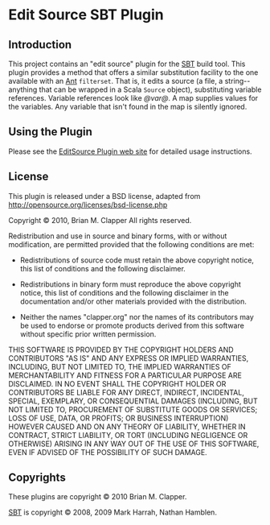 Edit Source SBT Plugin
======================

## Introduction

This project contains an "edit source" plugin for the [SBT][] build tool.
This plugin provides a method that offers a similar substitution facility
to the one available with an [Ant] `filterset`. That is, it edits a source
(a file, a string--anything that can be wrapped in a Scala `Source`
object), substituting variable references. Variable references look like
_@var@_. A map supplies values for the variables. Any variable that isn't
found in the map is silently ignored.

[SBT]: http://code.google.com/p/simple-build-tool/
[Ant]: http://ant.apache.org/

## Using the Plugin

Please see the [EditSource Plugin web site][] for detailed usage instructions.

[EditSource Plugin web site]: http://software.clapper.org/sbt-plugins/editsource.html

## License

This plugin is released under a BSD license, adapted from
<http://opensource.org/licenses/bsd-license.php>

Copyright &copy; 2010, Brian M. Clapper
All rights reserved.

Redistribution and use in source and binary forms, with or without
modification, are permitted provided that the following conditions are
met:

* Redistributions of source code must retain the above copyright notice,
  this list of conditions and the following disclaimer.

* Redistributions in binary form must reproduce the above copyright
  notice, this list of conditions and the following disclaimer in the
  documentation and/or other materials provided with the distribution.

* Neither the names "clapper.org" nor the names of its contributors may be
  used to endorse or promote products derived from this software without
  specific prior written permission.

THIS SOFTWARE IS PROVIDED BY THE COPYRIGHT HOLDERS AND CONTRIBUTORS "AS
IS" AND ANY EXPRESS OR IMPLIED WARRANTIES, INCLUDING, BUT NOT LIMITED TO,
THE IMPLIED WARRANTIES OF MERCHANTABILITY AND FITNESS FOR A PARTICULAR
PURPOSE ARE DISCLAIMED. IN NO EVENT SHALL THE COPYRIGHT HOLDER OR
CONTRIBUTORS BE LIABLE FOR ANY DIRECT, INDIRECT, INCIDENTAL, SPECIAL,
EXEMPLARY, OR CONSEQUENTIAL DAMAGES (INCLUDING, BUT NOT LIMITED TO,
PROCUREMENT OF SUBSTITUTE GOODS OR SERVICES; LOSS OF USE, DATA, OR
PROFITS; OR BUSINESS INTERRUPTION) HOWEVER CAUSED AND ON ANY THEORY OF
LIABILITY, WHETHER IN CONTRACT, STRICT LIABILITY, OR TORT (INCLUDING
NEGLIGENCE OR OTHERWISE) ARISING IN ANY WAY OUT OF THE USE OF THIS
SOFTWARE, EVEN IF ADVISED OF THE POSSIBILITY OF SUCH DAMAGE.

## Copyrights

These plugins are copyright &copy; 2010 Brian M. Clapper.

[SBT][sbt] is copyright &copy; 2008, 2009 Mark Harrah, Nathan Hamblen.
